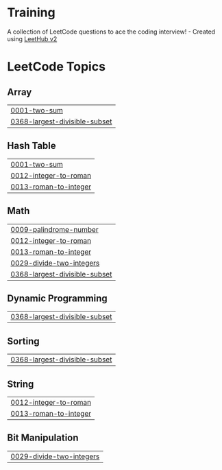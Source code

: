# Training
A collection of LeetCode questions to ace the coding interview! - Created using [LeetHub v2](https://github.com/arunbhardwaj/LeetHub-2.0)

<!---LeetCode Topics Start-->
# LeetCode Topics
## Array
|  |
| ------- |
| [0001-two-sum](https://github.com/Vinos21/Training/tree/master/0001-two-sum) |
| [0368-largest-divisible-subset](https://github.com/Vinos21/Training/tree/master/0368-largest-divisible-subset) |
## Hash Table
|  |
| ------- |
| [0001-two-sum](https://github.com/Vinos21/Training/tree/master/0001-two-sum) |
| [0012-integer-to-roman](https://github.com/Vinos21/Training/tree/master/0012-integer-to-roman) |
| [0013-roman-to-integer](https://github.com/Vinos21/Training/tree/master/0013-roman-to-integer) |
## Math
|  |
| ------- |
| [0009-palindrome-number](https://github.com/Vinos21/Training/tree/master/0009-palindrome-number) |
| [0012-integer-to-roman](https://github.com/Vinos21/Training/tree/master/0012-integer-to-roman) |
| [0013-roman-to-integer](https://github.com/Vinos21/Training/tree/master/0013-roman-to-integer) |
| [0029-divide-two-integers](https://github.com/Vinos21/Training/tree/master/0029-divide-two-integers) |
| [0368-largest-divisible-subset](https://github.com/Vinos21/Training/tree/master/0368-largest-divisible-subset) |
## Dynamic Programming
|  |
| ------- |
| [0368-largest-divisible-subset](https://github.com/Vinos21/Training/tree/master/0368-largest-divisible-subset) |
## Sorting
|  |
| ------- |
| [0368-largest-divisible-subset](https://github.com/Vinos21/Training/tree/master/0368-largest-divisible-subset) |
## String
|  |
| ------- |
| [0012-integer-to-roman](https://github.com/Vinos21/Training/tree/master/0012-integer-to-roman) |
| [0013-roman-to-integer](https://github.com/Vinos21/Training/tree/master/0013-roman-to-integer) |
## Bit Manipulation
|  |
| ------- |
| [0029-divide-two-integers](https://github.com/Vinos21/Training/tree/master/0029-divide-two-integers) |
<!---LeetCode Topics End-->